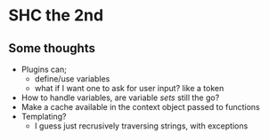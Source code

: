 # SHC the 2nd

## Some thoughts

- Plugins can;
    - define/use variables
    - what if I want one to ask for user input? like a token
- How to handle variables, are variable _sets_ still the go?
- Make a cache available in the context object passed to functions
- Templating?
    - I guess just recrusively traversing strings, with exceptions
